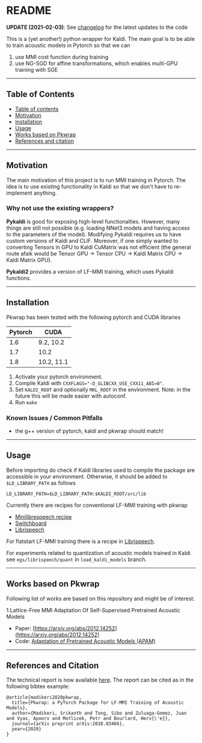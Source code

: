# README

**UPDATE (2021-02-03)**: See [changelog](./CHANGELOG.md) for the latest updates to the code

This is a (yet another!) python wrapper for Kaldi. The main goal is to be able to train acoustic models in Pytorch
so that we can

1. use MMI cost function during training
2. use NG-SGD for affine transformations, which enables multi-GPU training with SGE

------------------------------------
Table of Contents
------------------------------------

<!--ts-->
   * [Table of contents](#table-of-contents)
   * [Motivation](#motivation)
   * [Installation](#installation)
   * [Usage](#usage)
   * [Works based on Pkwrap](#works-based-on-pkwrap)
   * [References and citation](#references-and-citation)
<!--te-->

------------------------------------
Motivation
------------------------------------
The main motivation of this project is to run MMI training in Pytorch. The idea is to use existing
functionality in Kaldi so that we don't have to re-implement anything.

### Why not use the existing wrappers?

**Pykaldi** is good for exposing high-level functionalties. However, many things are still not possible (e.g.
loading NNet3 models and having access to the parameters of the model). Modifying Pykaldi requires us to have
custom versions of Kaldi and CLIF. Moreover, if one simply wanted to converting Tensors in GPU to Kaldi CuMatrix
was not efficient (the general route afaik would be Tensor GPU -> Tensor CPU -> Kaldi Matrix CPU -> Kaldi Matrix GPU).

**Pykaldi2** provides a version of LF-MMI training, which uses Pykaldi functions.

------------------------------------
Installation
------------------------------------
Pkwrap has been tested with the following pytorch and CUDA libraries

| Pytorch | CUDA       |
| ------- | ---------- |
| 1.6     | 9.2, 10.2  |
| 1.7     | 10.2       |
| 1.8     | 10.2, 11.1 |

1. Activate your pytorch environment.
2. Compile Kaldi with `CXXFLAGS="-D_GLIBCXX_USE_CXX11_ABI=0"`.
3. Set ``KALDI_ROOT`` and optionally ``MKL_ROOT`` in the environment. Note: in the future this will be made easier with autoconf.
4. Run ``make``

### Known Issues / Common Pitfalls

- the g++ version of pytorch, kaldi and pkwrap should match!

------------------------------------
Usage
------------------------------------
Before importing do check if Kaldi libraries used to compile the package are accessible in your environment.
Otherwise, it should be added to ``$LD_LIBRARY_PATH`` as follows

```
LD_LIBRARY_PATH=$LD_LIBRARY_PATH:$KALDI_ROOT/src/lib
```

Currently there are recipes for conventional LF-MMI training with
pkwrap

- [Minilibrespeech recipe](egs/mini_librespeech/s5/README.md)
- [Switchboard](egs/switchboard/v1/README.md)
- [Librispeech](egs/librispeech/v1/README.md)

For flatstart LF-MMI training there is a recipe in [Librispeech](egs/librispeech/v1/README.md).

For experiments related to quantization of acoustic models trained in Kaldi see ``egs/librispeech/quant`` in ``load_kaldi_models`` branch.

------------------------------------
Works based on Pkwrap
------------------------------------
Following list of works are based on this repository and might be of interest:

1.Lattice-Free MMI Adaptation Of Self-Supervised Pretrained Acoustic Models
  - Paper: [https://arxiv.org/abs/2012.14252](https://arxiv.org/abs/2012.14252)
  - Code: [Adaptation of Pretrained Acoustic Models (APAM)](https://github.com/idiap/apam)

------------------------------------
References and Citation
------------------------------------
The technical report is now available [here](https://arxiv.org/abs/2010.03466). The report can
be cited as in the following bibtex example:

```
@article{madikeri2020pkwrap,
  title={Pkwrap: a PyTorch Package for LF-MMI Training of Acoustic Models},
  author={Madikeri, Srikanth and Tong, Sibo and Zuluaga-Gomez, Juan and Vyas, Apoorv and Motlicek, Petr and Bourlard, Herv{\'e}},
  journal={arXiv preprint arXiv:2010.03466},
  year={2020}
}
```
